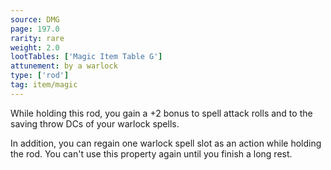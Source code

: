 ```yaml
---
source: DMG
page: 197.0
rarity: rare
weight: 2.0
lootTables: ['Magic Item Table G']
attunement: by a warlock
type: ['rod']
tag: item/magic
---
```


While holding this rod, you gain a +2 bonus to spell attack rolls and to the saving throw DCs of your warlock spells.

In addition, you can regain one warlock spell slot as an action while holding the rod. You can't use this property again until you finish a long rest.


